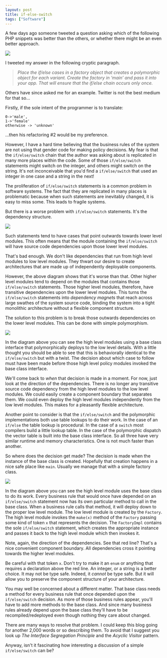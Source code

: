 ```yaml
---
layout: post
title: if-else-switch
tags: ["Software"]
---
```


A few days ago someone tweeted a question asking which of the following PHP snippets was better than the others, or whether there might be an even better approach. 

<img src="/assets/ifElseSwitch.jpg"> 

I tweeted my answer in the following cryptic paragraph.  

>_Place the if/else cases in a factory object that creates a polymorphic object for each variant. Create the factory in ‘main’ and pass it into your app. That will ensure that the if/else chain occurs only once._

Others have since asked me for an example.  Twitter is not the best medium for that so...

Firstly, if the sole intent of the programmer is to translate:

	0->'male', 
	1->'female' 
	otherwise -> 'unknown'
 
...then his refactoring #2 would be my preference.  

However, I have a hard time believing that the business rules of the system are not using that gender code for making policy decisions.  My fear is that the `if/else/switch` chain that the author was asking about is replicated in many more places within the code.  Some of those `if/else/switch` statements might switch on the integer, and others might switch on the string.  It's not inconceivable that you'd find a `if/else/switch` that used an integer in one case and a string in the next!

The proliferation of `if/else/switch` statements is a common problem in software systems.  The fact that they are replicated in many places is problematic because when such statements are inevitably changed, it is easy to miss some.  This leads to fragile systems.  

But there is a worse problem with `if/else/switch` statements.  It's the dependency structure.

<img src="/assets/ifElseSwitchStructure.jpg">

Such statements tend to have cases that point outwards towards lower level modules.  This often means that the module containing the `if/else/switch` will have source code dependencies upon those lower level modules.  

That's bad enough.  We don't like dependencies that run from high level modules to low level modules.  They thwart our desire to create architectures that are made up of independently deployable components. 

However, the above diagram shows that it's worse than that.  Other higher level modules tend to depend on the modules that contains those `if/else/switch` statements.  Those higher level modules, therefore, have transitive dependencies upon the lower level modules.  This turns the `if/else/switch` statements into _dependency magnets_ that reach across large swathes of the system source code, binding the system into a tight monolithic architecture without a flexible component structure.

The solution to this problem is to break those outwards dependencies on the lower level modules.  This can be done with simple polymorphism.  

<img src="/assets/ifElseSwitchPolymorphism.jpg">

In the diagram above you can see the high level modules using a base class interface that polymorphically deploys to the low level details.  With a little thought you should be able to see that this is behaviorally identical to the `if/else/switch` but with a twist.  The decision about which case to follow must have been made before those high level policy modules invoked the base class interface.  

We'll come back to _when_ that decision is made in a moment.  For now, just look at the direction of the dependencies.  There is no longer any transitive source code dependency from the high level modules to the low level modules.  We could easily create a component boundary that separates them.  We could even deploy the high level modules independently from the low level modules.  This makes for a pleasantly flexible architecture.

Another point to consider is that the `if/else/switch` and the polymorphic implementations both use table lookups to do their work.  In the case of an `if/else` the table lookup is procedural.  In the case of a `switch` most compilers build a little lookup table.  In the case of the polymorphic dispatch the vector table is built into the base class interface.  So all three have very similar runtime and memory characteristics.  One is not much faster than another.

So where does the decision get made?  The decision is made when the instance of the base class is created.  Hopefully that creation happens in a nice safe place like `main`.  Usually we manage that with a simple factory class.

<img src="/assets/ifElseSwitchFactory.jpg">

In the diagram above you can see the high level module uses the base class to do its work.  Every business rule that would once have depended on an `if/else/switch` statement now has its own particular method to call in the base class.  When a business rule calls that method, it will deploy down to the proper low level module.  The low level module is created by the `Factory`.  The high level module invokes the `make(x)` method of the `Factory` passing some kind of token `x` that represents the decision.  The `FactoryImpl` contains the sole `if/else/switch` statement, which creates the appropriate instance and passes it back to the high level module which then invokes it.

Note, again, the direction of the dependencies.  See that red line?  That's a nice convenient component boundary.  All dependencies cross it pointing towards the higher level modules.

Be careful with that token `x`.  Don't try to make it an `enum` or anything that requires a declaration above the red line.  An integer, or a string is a better choice.  It may not be type safe.  Indeed, it _cannot_ be type safe.  But it will allow you to preserve the component structure of your architecture.

You may well be concerned about a different matter.  That base class needs a method for every business rule that once depended upon the `if/else/switch` decision.  As more of those business rules appear, you'll have to add more methods to the base class.  And since many business rules already depend upon the base class they'll have to be recompiled/redeployed even though nothing they care about changed.

There are many ways to resolve that problem.  I could keep this blog going for another 2,000 words or so describing them.  To avoid that I suggest you look up _The Interface Segregation Principle_ and the _Acyclic Visitor_ pattern.  

Anyway, isn't it fascinating how interesting a discussion of a simple `if/else/switch` can be?




